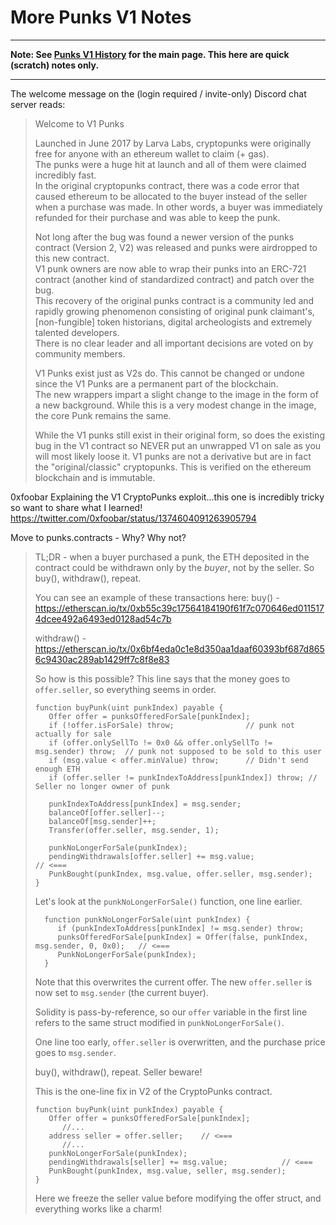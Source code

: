 # More Punks V1 Notes

---

**Note: See [Punks V1 History](PUNKS_V1_HISTORY.md) for the main page. This here are quick (scratch) notes only.**

---




The welcome message on the (login required / invite-only) Discord chat server reads:

> Welcome to V1 Punks
>
> Launched in June 2017 by Larva Labs, cryptopunks were originally free for anyone with an ethereum wallet to claim (+ gas).  
> The punks were a huge hit at launch and all of them were claimed incredibly fast.  
> In the original cryptopunks contract, there was a code error that caused ethereum to be allocated to the buyer 
> instead of the seller when a purchase was made. 
> In other words, a buyer was immediately refunded for their purchase and was able to keep the punk.
>
> Not long after the bug was found a newer version of the punks contract (Version 2, V2) 
>  was released and punks were airdropped to this new contract.  
>  V1 punk owners are now able to wrap their punks into an ERC-721 contract 
>  (another kind of standardized contract) and patch over the bug.  
>  This recovery of the original punks contract is a community led and rapidly growing phenomenon
>  consisting of original punk claimant's, [non-fungible] token historians, 
>  digital archeologists and extremely talented developers.  
>  There is no clear leader and all important decisions are voted on by community members.
>
> V1 Punks exist just as V2s do. This cannot be changed or undone since the V1 Punks are a permanent part of the blockchain.  
> The new wrappers impart a slight change to the image in the form of a new background.
>  While this is a very modest change in the image, the core Punk remains the same. 
> 
> While the V1 punks still exist in their original form, so does the existing bug in the V1 contract 
> so NEVER put an unwrapped V1 on sale as you will most likely loose it. 
>  V1 punks are not a derivative but are in fact the "original/classic" cryptopunks. 
>  This is verified on the ethereum blockchain and is immutable.


0xfoobar Explaining the V1 CryptoPunks exploit...this one is incredibly tricky so want to share what I learned! <https://twitter.com/0xfoobar/status/1374604091263905794>

Move to punks.contracts - Why? Why not?

> TL;DR - when a buyer purchased a punk, the ETH deposited in the contract could be withdrawn only by the *buyer*, not by the seller. So buy(), withdraw(), repeat.
>  
>  You can see an example of these transactions here: 
> buy() - https://etherscan.io/tx/0xb55c39c17564184190f61f7c070646ed0115174dcee492a6493ed0128ad54c7b
>
> withdraw() - https://etherscan.io/tx/0x6bf4eda0c1e8d350aa1daaf60393bf687d8656c9430ac289ab1429ff7c8f8e83
> 
> So how is this possible? This line says that the money goes to `offer.seller`, so everything seems in order.
>
>     function buyPunk(uint punkIndex) payable {
>        Offer offer = punksOfferedForSale[punkIndex];
>        if (!offer.isForSale) throw;                // punk not actually for sale
>        if (offer.onlySellTo != 0x0 && offer.onlySellTo != msg.sender) throw;  // punk not supposed to be sold to this user
>        if (msg.value < offer.minValue) throw;      // Didn't send enough ETH
>        if (offer.seller != punkIndexToAddress[punkIndex]) throw; // Seller no longer owner of punk
>
>        punkIndexToAddress[punkIndex] = msg.sender;
>        balanceOf[offer.seller]--;
>        balanceOf[msg.sender]++;
>        Transfer(offer.seller, msg.sender, 1);
>
>        punkNoLongerForSale(punkIndex);
>        pendingWithdrawals[offer.seller] += msg.value;              // <===
>        PunkBought(punkIndex, msg.value, offer.seller, msg.sender);
>     }
>
> Let's look at the `punkNoLongerForSale()` function, one line earlier.
>
>       function punkNoLongerForSale(uint punkIndex) {
>          if (punkIndexToAddress[punkIndex] != msg.sender) throw;
>          punksOfferedForSale[punkIndex] = Offer(false, punkIndex, msg.sender, 0, 0x0);   // <===
>          PunkNoLongerForSale(punkIndex);
>       }
>
> Note that this overwrites the current offer. 
> The new `offer.seller` is now set to `msg.sender` (the current buyer).
>
> Solidity is pass-by-reference, so our `offer` variable in the first line refers to the same struct modified in `punkNoLongerForSale()`.
>
> One line too early, `offer.seller` is overwritten, and the purchase price goes to `msg.sender`. 
>
> buy(), withdraw(), repeat. Seller beware!
> 
> This is the one-line fix in V2 of the CryptoPunks contract. 
>
>     function buyPunk(uint punkIndex) payable {
>        Offer offer = punksOfferedForSale[punkIndex];
>           //...
>        address seller = offer.seller;    // <===
>           //...
>        punkNoLongerForSale(punkIndex);
>        pendingWithdrawals[seller] += msg.value;            // <=== 
>        PunkBought(punkIndex, msg.value, seller, msg.sender);
>     }
>
> 
> Here we freeze the seller value before modifying the offer struct, and everything works like a charm!
> 
> 
> 

